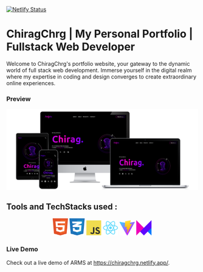 
[![Netlify Status](https://api.netlify.com/api/v1/badges/530c2667-5dbc-4df3-824c-de37f975c833/deploy-status)](https://app.netlify.com/sites/chiragchrg/deploys)

# ChiragChrg | My Personal Portfolio | Fullstack Web Developer
Welcome to ChiragChrg's portfolio website, your gateway to the dynamic world of full stack web development. Immerse yourself in the digital realm where my expertise in coding and design converges to create extraordinary online experiences.

### Preview
![Portfolio Preview](public/Mockup_Preview.png)

## Tools and TechStacks used :

<div align="center">
      <img
        alt="HTML5"
        title="HTML"
        width="40px"
        src="https://raw.githubusercontent.com/ChiragChrg/ChiragChrg.github.io/main/icons/html.svg"
      />
      <img
        alt="CSS3"
        title="CSS"      
        width="40px"
        src="https://raw.githubusercontent.com/ChiragChrg/ChiragChrg.github.io/main/icons/css.svg"
      />
      <img
        alt="JS"
        title="JavaScript"
        width="40px"
        src="https://raw.githubusercontent.com/ChiragChrg/ChiragChrg.github.io/main/icons/javascript.svg"
      />
      <img
        alt="React JS"
        title="React JS"
        width="40px"
        src="https://raw.githubusercontent.com/ChiragChrg/ChiragChrg.github.io/main/icons/reactjs.svg"
      />
      <img 
        alt="Vite JS" 
        title="Vite JS" 
        width="40"
        src="https://raw.githubusercontent.com/ChiragChrg/ChiragChrg.github.io/main/icons/vitejs.svg" 
      />
      <img 
        alt="Framer Motion" 
        title="Framer Motion" 
        width="40"
        src="https://raw.githubusercontent.com/ChiragChrg/ChiragChrg.github.io/main/icons/framermotion.svg" 
      />
</div>

### Live Demo

Check out a live demo of ARMS at https://chiragchrg.netlify.app/.
